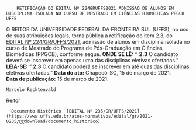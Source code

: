         RETIFICAÇÃO DO EDITAL Nº 224GRUFFS2021 ADMISSÃO DE ALUNOS EM DISCIPLINA ISOLADA NO CURSO DE MESTRADO EM CIÊNCIAS BIOMÉDICAS PPGCB UFFS  

 O REITOR DA UNIVERSIDADE FEDERAL DA FRONTEIRA SUL (UFFS), no uso de suas atribuições legais, torna pública a retificação do item 2.3, do [EDITAL Nº 224/GR/UFFS/2021](https://www.uffs.edu.br/atos-normativos/edital/gr/2021-0224), admissão de alunos em disciplina isolada no curso de Mestrado do Programa de Pós-Graduação em Ciências Biomédicas (PPGCB), conforme segue.   **ONDE SE LÊ:** **“** **2.3** O candidato deverá se inscrever em apenas uma das disciplinas eletivas ofertadas.”   **LEIA-SE:** “ **2.3** O candidato poderá se inscrever em até duas das disciplinas eletivas ofertadas.”        **Data do ato:** Chapecó-SC, 15 de março de 2021.   
 **Data de publicação:**  15 de março de 2021. 

    Marcelo Recktenvald   
 Reitor 

      Documento Histórico  [EDITAL Nº 235/GR/UFFS/2021](https://www.uffs.edu.br/atos-normativos/edital/gr/2021-0235/@@download/documento_historico)     
      